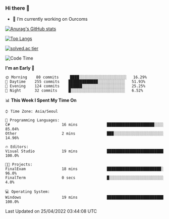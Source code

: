### Hi there 👋

- 🔭 I’m currently working on Ourcoms

<!--
**Rhange/Rhange** is a ✨ _special_ ✨ repository because its `README.md` (this file) appears on your GitHub profile.

Here are some ideas to get you started:

- 🌱 I’m currently learning ...
- 👯 I’m looking to collaborate on ...
- 🤔 I’m looking for help with ...
- 💬 Ask me about ...
- 📫 How to reach me: ...
- 😄 Pronouns: ...
- ⚡ Fun fact: ...
-->

[![Anurag's GitHub stats](https://github-readme-stats.vercel.app/api?username=rhange&show_icons=true&theme=gruvbox)](https://github.com/anuraghazra/github-readme-stats)

[![Top Langs](https://github-readme-stats.vercel.app/api/top-langs/?username=rhange&layout=compact&theme=gruvbox)](https://github.com/anuraghazra/github-readme-stats)

[![solved.ac tier](http://mazassumnida.wtf/api/generate_badge?boj=rhange0511)](https://solved.ac/rhange0511)

  <!--START_SECTION:waka-->
![Code Time](http://img.shields.io/badge/Code%20Time-449%20hrs%2050%20mins-blue)

**I'm an Early 🐤** 

```text
🌞 Morning    80 commits     ████░░░░░░░░░░░░░░░░░░░░░   16.29% 
🌆 Daytime    255 commits    █████████████░░░░░░░░░░░░   51.93% 
🌃 Evening    124 commits    ██████░░░░░░░░░░░░░░░░░░░   25.25% 
🌙 Night      32 commits     █░░░░░░░░░░░░░░░░░░░░░░░░   6.52%

```


📊 **This Week I Spent My Time On** 

```text
⌚︎ Time Zone: Asia/Seoul

💬 Programming Languages: 
C#                       16 mins             █████████████████████░░░░   85.04% 
Other                    2 mins              ███░░░░░░░░░░░░░░░░░░░░░░   14.96%

🔥 Editors: 
Visual Studio            19 mins             █████████████████████████   100.0%

🐱‍💻 Projects: 
FinalExam                18 mins             ████████████████████████░   96.0% 
FinalTerm                0 secs              █░░░░░░░░░░░░░░░░░░░░░░░░   4.0%

💻 Operating System: 
Windows                  19 mins             █████████████████████████   100.0%

```


 Last Updated on 25/04/2022 03:44:08 UTC
<!--END_SECTION:waka-->
